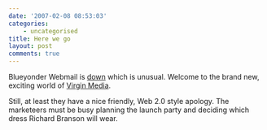 ```yaml
---
date: '2007-02-08 08:53:03'
categories:
    - uncategorised
title: Here we go
layout: post
comments: true
---
```


Blueyonder Webmail is
[down](http://flickr.com/photos/70276096@N00/383258896/) which is
unusual. Welcome to the brand new, exciting world of [Virgin
Media](http://www.nbrightside.com/blog/2007/01/31/i-am-a-virgin-again/).

Still, at least they have a nice friendly, Web 2.0 style apology. The
marketeers must be busy planning the launch party and deciding which
dress Richard Branson will wear.
